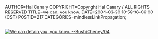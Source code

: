AUTHOR=Hal Canary
COPYRIGHT=Copyright Hal Canary / ALL RIGHTS RESERVED
TITLE=we can, you know.
DATE=2004-03-30 10:58:36-06:00 (CST)
POSTID=217
CATEGORIES=mindlessLinkPropagation;

[  
![We can detain you, you know.  --Bush/Cheney/04](https://halcanary.org/images/wecandetainyou.jpg)  
](http://www.boingboing.net/2004/03/30/gop_sloganator_highl.html)
